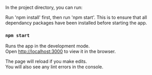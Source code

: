 In the project directory, you can run:

Run 'npm install' first, then run 'npm start'. 
This is to ensure that all dependancy packages have been installed before starting the app. 

### `npm start`

Runs the app in the development mode.\
Open [http://localhost:3000](http://localhost:3000) to view it in the browser.

The page will reload if you make edits.\
You will also see any lint errors in the console.



